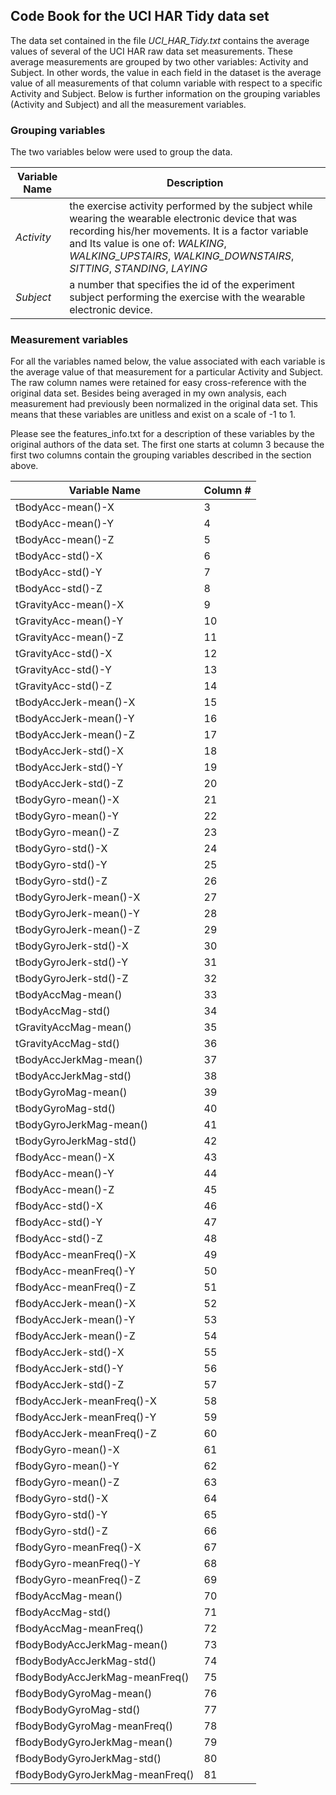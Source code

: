 ## Code Book for the UCI HAR Tidy data set
The data set contained in the file *UCI_HAR_Tidy.txt* contains the average values of several of the UCI HAR raw data set measurements. These average measurements are grouped by two other variables: Activity and Subject. In other words, the value in each field in the dataset is the average value of all measurements of that column variable with respect to a specific Activity and Subject. Below is further information on the grouping variables (Activity and Subject) and all the measurement variables.

### Grouping variables
The two variables below were used to group the data. 

Variable Name | Description
---|---
*Activity* | the exercise activity performed by the subject while wearing the wearable electronic device that was recording his/her movements. It is a factor variable and Its value is one of: *WALKING*, *WALKING_UPSTAIRS*, *WALKING_DOWNSTAIRS*, *SITTING*, *STANDING*, *LAYING*
*Subject* | a number that specifies the id of the experiment subject performing the exercise with the wearable electronic device.

### Measurement variables
For all the variables named below, the value associated with each variable is the average value of that measurement for a particular Activity and Subject. The raw column names were retained for easy cross-reference with the original data set. Besides being averaged in my own analysis, each measurement had previously been normalized in the original data set. This means that these variables are unitless and exist on a scale of -1 to 1.

Please see the features_info.txt for a description of these variables by the original authors of the data set. The first one starts at column 3 because the first two columns contain the grouping variables described in the section above.

Variable Name                   | Column #
--------------------------------|------------------------------
tBodyAcc-mean()-X               | 3
tBodyAcc-mean()-Y               | 4
tBodyAcc-mean()-Z               | 5
tBodyAcc-std()-X                | 6
tBodyAcc-std()-Y                | 7
tBodyAcc-std()-Z                | 8
tGravityAcc-mean()-X            | 9
tGravityAcc-mean()-Y            | 10
tGravityAcc-mean()-Z            | 11
tGravityAcc-std()-X             | 12
tGravityAcc-std()-Y             | 13
tGravityAcc-std()-Z             | 14
tBodyAccJerk-mean()-X           | 15
tBodyAccJerk-mean()-Y           | 16
tBodyAccJerk-mean()-Z           | 17
tBodyAccJerk-std()-X            | 18
tBodyAccJerk-std()-Y            | 19
tBodyAccJerk-std()-Z            | 20
tBodyGyro-mean()-X              | 21
tBodyGyro-mean()-Y              | 22
tBodyGyro-mean()-Z              | 23
tBodyGyro-std()-X               | 24
tBodyGyro-std()-Y               | 25
tBodyGyro-std()-Z               | 26
tBodyGyroJerk-mean()-X          | 27 
tBodyGyroJerk-mean()-Y          | 28
tBodyGyroJerk-mean()-Z          | 29
tBodyGyroJerk-std()-X           | 30
tBodyGyroJerk-std()-Y           | 31
tBodyGyroJerk-std()-Z           | 32
tBodyAccMag-mean()              | 33
tBodyAccMag-std()               | 34
tGravityAccMag-mean()           | 35
tGravityAccMag-std()            | 36
tBodyAccJerkMag-mean()          | 37
tBodyAccJerkMag-std()           | 38
tBodyGyroMag-mean()             | 39
tBodyGyroMag-std()              | 40
tBodyGyroJerkMag-mean()         | 41 
tBodyGyroJerkMag-std()          | 42
fBodyAcc-mean()-X               | 43
fBodyAcc-mean()-Y               | 44
fBodyAcc-mean()-Z               | 45
fBodyAcc-std()-X                | 46
fBodyAcc-std()-Y                | 47
fBodyAcc-std()-Z                | 48
fBodyAcc-meanFreq()-X           | 49 
fBodyAcc-meanFreq()-Y           | 50
fBodyAcc-meanFreq()-Z           | 51
fBodyAccJerk-mean()-X           | 52
fBodyAccJerk-mean()-Y           | 53
fBodyAccJerk-mean()-Z           | 54
fBodyAccJerk-std()-X            | 55
fBodyAccJerk-std()-Y            | 56
fBodyAccJerk-std()-Z            | 57
fBodyAccJerk-meanFreq()-X       | 58 
fBodyAccJerk-meanFreq()-Y       | 59
fBodyAccJerk-meanFreq()-Z       | 60
fBodyGyro-mean()-X              | 61
fBodyGyro-mean()-Y              | 62
fBodyGyro-mean()-Z              | 63
fBodyGyro-std()-X               | 64
fBodyGyro-std()-Y               | 65
fBodyGyro-std()-Z               | 66
fBodyGyro-meanFreq()-X          | 67 
fBodyGyro-meanFreq()-Y          | 68
fBodyGyro-meanFreq()-Z          | 69
fBodyAccMag-mean()              | 70
fBodyAccMag-std()               | 71
fBodyAccMag-meanFreq()          | 72 
fBodyBodyAccJerkMag-mean()      | 73
fBodyBodyAccJerkMag-std()       | 74
fBodyBodyAccJerkMag-meanFreq()  | 75 
fBodyBodyGyroMag-mean()         | 76
fBodyBodyGyroMag-std()          | 77
fBodyBodyGyroMag-meanFreq()     | 78 
fBodyBodyGyroJerkMag-mean()     | 79
fBodyBodyGyroJerkMag-std()      | 80
fBodyBodyGyroJerkMag-meanFreq() | 81

